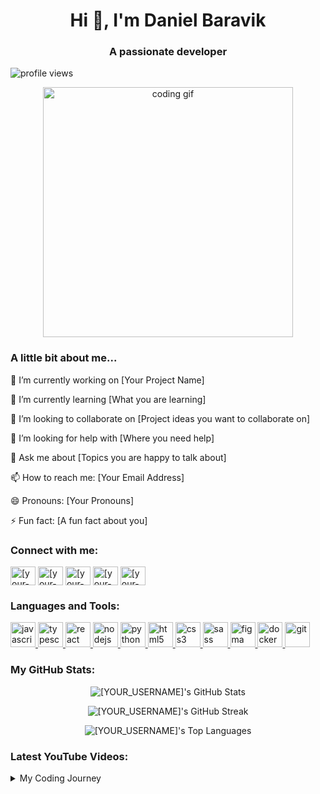 <!--
Hi there! This is a template for your GitHub profile README.
To use this, go to your GitHub, create a new repository with the SAME name as your username.
For example, if your username is "octocat", your repository should be named "octocat".
Make sure it's a PUBLIC repository and initialize it with a README file.
Then, you can copy and paste this code into that README.md file and edit it.
-->

<!-- Introduction Section -->

<h1 align="center">Hi 👋, I'm Daniel Baravik</h1>
<h3 align="center">A passionate developer</h3>

<!-- Waving Hand Animation -->

<p align="left"> <img src="https://komarev.com/ghpvc/?username=[YOUR_USERNAME]&label=Profile%20views&color=0e75b6&style=flat" alt="profile views" /> </p>

<!-- GIF or Image -->

<p align="center">
<img src="https://www.google.com/search?q=https://media.giphy.com/media/M9gbBd9nbDrOTu1Mqx/giphy.gif" alt="coding gif" width="400"/>
</p>

<!-- About Me Section -->

<h3 align="left">A little bit about me...</h3>
<p align="left">

🔭 I’m currently working on [Your Project Name]

🌱 I’m currently learning [What you are learning]

👯 I’m looking to collaborate on [Project ideas you want to collaborate on]

🤔 I’m looking for help with [Where you need help]

💬 Ask me about [Topics you are happy to talk about]

📫 How to reach me: [Your Email Address]

😄 Pronouns: [Your Pronouns]

⚡ Fun fact: [A fun fact about you]
</p>

<!-- Social Media Section -->

<h3 align="left">Connect with me:</h3>
<p align="left">
<a href="https://www.google.com/search?q=https://linkedin.com/in/[your-linkedin-username]" target="blank"><img align="center" src="https://www.google.com/search?q=https://raw.githubusercontent.com/rahuldkjain/github-profile-readme-generator/master/src/images/icons/Social/linked-in-alt.svg" alt="[your-linkedin-username]" height="30" width="40" /></a>
<a href="https://twitter.com/[your-twitter-username]" target="blank"><img align="center" src="https://www.google.com/search?q=https://raw.githubusercontent.com/rahuldkjain/github-profile-readme-generator/master/src/images/icons/Social/twitter.svg" alt="[your-twitter-username]" height="30" width="40" /></a>
<a href="https://instagram.com/[your-instagram-username]" target="blank"><img align="center" src="https://www.google.com/search?q=https://raw.githubusercontent.com/rahuldkjain/github-profile-readme-generator/master/src/images/icons/Social/instagram.svg" alt="[your-instagram-username]" height="30" width="40" /></a>
<a href="https://www.youtube.com/c/[your-youtube-channel]" target="blank"><img align="center" src="https://www.google.com/search?q=https://raw.githubusercontent.com/rahuldkjain/github-profile-readme-generator/master/src/images/icons/Social/youtube.svg" alt="[your-youtube-channel]" height="30" width="40" /></a>
<a href="https://dev.to/[your-devto-username]" target="blank"><img align="center" src="https://www.google.com/search?q=https://raw.githubusercontent.com/rahuldkjain/github-profile-readme-generator/master/src/images/icons/Social/devto.svg" alt="[your-devto-username]" height="30" width="40" /></a>
</p>

<!-- Languages and Tools Section -->

<h3 align="left">Languages and Tools:</h3>
<!--
Find more icons here: https://devicon.dev/
To add an icon, use the format:
<a href="[link-to-tool-website]" target="_blank" rel="noreferrer"> <img src="[devicon-image-url]" alt="[tool-name]" width="40" height="40"/> </a>
-->
<p align="left">
<a href="https://developer.mozilla.org/en-US/docs/Web/JavaScript" target="_blank" rel="noreferrer"> <img src="https://www.google.com/search?q=https://raw.githubusercontent.com/devicons/devicon/master/icons/javascript/javascript-original.svg" alt="javascript" width="40" height="40"/> </a>
<a href="https://www.typescriptlang.org/" target="_blank" rel="noreferrer"> <img src="https://www.google.com/search?q=https://raw.githubusercontent.com/devicons/devicon/master/icons/typescript/typescript-original.svg" alt="typescript" width="40" height="40"/> </a>
<a href="https://reactjs.org/" target="_blank" rel="noreferrer"> <img src="https://www.google.com/search?q=https://raw.githubusercontent.com/devicons/devicon/master/icons/react/react-original-wordmark.svg" alt="react" width="40" height="40"/> </a>
<a href="https://nodejs.org" target="_blank" rel="noreferrer"> <img src="https://www.google.com/search?q=https://raw.githubusercontent.com/devicons/devicon/master/icons/nodejs/nodejs-original-wordmark.svg" alt="nodejs" width="40" height="40"/> </a>
<a href="https://www.python.org" target="_blank" rel="noreferrer"> <img src="https://www.google.com/search?q=https://raw.githubusercontent.com/devicons/devicon/master/icons/python/python-original.svg" alt="python" width="40" height="40"/> </a>
<a href="https://www.w3.org/html/" target="_blank" rel="noreferrer"> <img src="https://www.google.com/search?q=https://raw.githubusercontent.com/devicons/devicon/master/icons/html5/html5-original-wordmark.svg" alt="html5" width="40" height="40"/> </a>
<a href="https://www.w3schools.com/css/" target="_blank" rel="noreferrer"> <img src="https://www.google.com/search?q=https://raw.githubusercontent.com/devicons/devicon/master/icons/css3/css3-original-wordmark.svg" alt="css3" width="40" height="40"/> </a>
<a href="https://sass-lang.com" target="_blank" rel="noreferrer"> <img src="https://www.google.com/search?q=https://raw.githubusercontent.com/devicons/devicon/master/icons/sass/sass-original.svg" alt="sass" width="40" height="40"/> </a>
<a href="https://www.figma.com/" target="_blank" rel="noreferrer"> <img src="https://www.google.com/search?q=https://www.vectorlogo.zone/logos/figma/figma-icon.svg" alt="figma" width="40" height="40"/> </a>
<a href="https://www.docker.com/" target="_blank" rel="noreferrer"> <img src="https://www.google.com/search?q=https://raw.githubusercontent.com/devicons/devicon/master/icons/docker/docker-original-wordmark.svg" alt="docker" width="40" height="40"/> </a>
<a href="https://git-scm.com/" target="_blank" rel="noreferrer"> <img src="https://www.google.com/search?q=https://www.vectorlogo.zone/logos/git-scm/git-scm-icon.svg" alt="git" width="40" height="40"/> </a>
</p>

<!-- GitHub Stats Section -->

<!--
Check out the documentation for more options:

GitHub Readme Stats: https://github.com/anuraghazra/github-readme-stats

GitHub Streak Stats: https://github.com/DenverCoder1/github-readme-streak-stats
-->

<h3 align="left">My GitHub Stats:</h3>
<p align="center">
<img align="center" src="https://github-readme-stats.vercel.app/api?username=[YOUR_USERNAME]&show_icons=true&locale=en&theme=dracula&count_private=true" alt="[YOUR_USERNAME]'s GitHub Stats" />
</p>
<p align="center">
<img align="center" src="https://www.google.com/search?q=https://github-readme-streak-stats.herokuapp.com/%3Fuser%3D[YOUR_USERNAME]&theme=dracula" alt="[YOUR_USERNAME]'s GitHub Streak" />
</p>
<p align="center">
<img align="center" src="https://www.google.com/search?q=https://github-readme-stats.vercel.app/api/top-langs%3Fusername%3D[YOUR_USERNAME]&show_icons=true&locale=en&layout=compact&theme=dracula" alt="[YOUR_USERNAME]'s Top Languages" />
</p>

<!-- Latest YouTube Videos Section -->

<!--
This section uses a GitHub Action to automatically update with your latest videos.

Create a file named youtube-workflow.yml in the .github/workflows/ directory of your repository.

Paste the workflow code from here: https://github.com/gautamkrishnar/blog-post-workflow

Make sure to replace the placeholder channel_id.
-->

<h3 align="left">Latest YouTube Videos:</h3>
<!--YOUTUBE_LIST:START-->
<!--YOUTUBE_LIST:END-->

<!-- Collapsible Section -->

<details>
<summary>My Coding Journey</summary>

I started my journey into the world of code back in [Year]. It all began with a simple "Hello, World!" in [First Language]. Since then, I've been on an exciting adventure, learning new technologies and building cool projects.

Phase 1: Learning the basics (HTML, CSS, JavaScript).

Phase 2: Diving into frameworks like React and exploring backend with Node.js.

Phase 3: Working on larger projects and contributing to open source.

Every day is a new opportunity to learn and grow!

</details>
